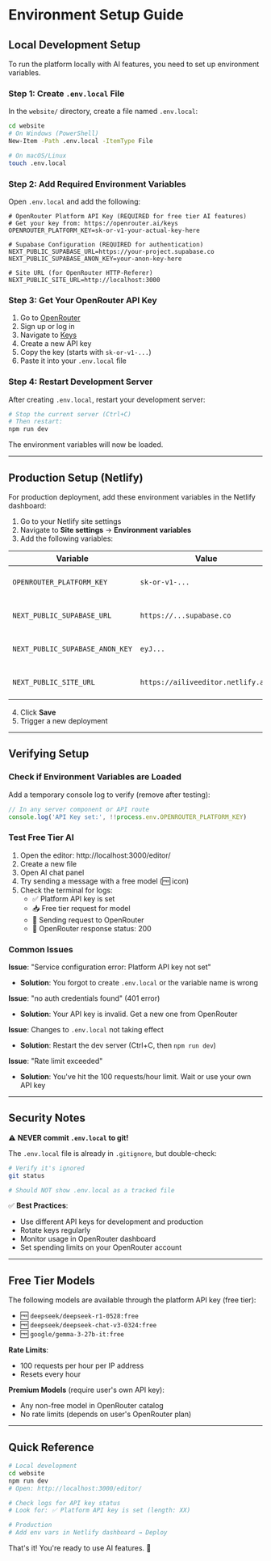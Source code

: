 # Environment Setup Guide

## Local Development Setup

To run the platform locally with AI features, you need to set up environment variables.

### Step 1: Create `.env.local` File

In the `website/` directory, create a file named `.env.local`:

```bash
cd website
# On Windows (PowerShell)
New-Item -Path .env.local -ItemType File

# On macOS/Linux
touch .env.local
```

### Step 2: Add Required Environment Variables

Open `.env.local` and add the following:

```env
# OpenRouter Platform API Key (REQUIRED for free tier AI features)
# Get your key from: https://openrouter.ai/keys
OPENROUTER_PLATFORM_KEY=sk-or-v1-your-actual-key-here

# Supabase Configuration (REQUIRED for authentication)
NEXT_PUBLIC_SUPABASE_URL=https://your-project.supabase.co
NEXT_PUBLIC_SUPABASE_ANON_KEY=your-anon-key-here

# Site URL (for OpenRouter HTTP-Referer)
NEXT_PUBLIC_SITE_URL=http://localhost:3000
```

### Step 3: Get Your OpenRouter API Key

1. Go to [OpenRouter](https://openrouter.ai)
2. Sign up or log in
3. Navigate to [Keys](https://openrouter.ai/keys)
4. Create a new API key
5. Copy the key (starts with `sk-or-v1-...`)
6. Paste it into your `.env.local` file

### Step 4: Restart Development Server

After creating `.env.local`, restart your development server:

```bash
# Stop the current server (Ctrl+C)
# Then restart:
npm run dev
```

The environment variables will now be loaded.

---

## Production Setup (Netlify)

For production deployment, add these environment variables in the Netlify dashboard:

1. Go to your Netlify site settings
2. Navigate to **Site settings** → **Environment variables**
3. Add the following variables:

| Variable | Value | Notes |
|----------|-------|-------|
| `OPENROUTER_PLATFORM_KEY` | `sk-or-v1-...` | Your OpenRouter API key |
| `NEXT_PUBLIC_SUPABASE_URL` | `https://...supabase.co` | Your Supabase project URL |
| `NEXT_PUBLIC_SUPABASE_ANON_KEY` | `eyJ...` | Your Supabase anon key |
| `NEXT_PUBLIC_SITE_URL` | `https://ailiveeditor.netlify.app` | Your production URL |

4. Click **Save**
5. Trigger a new deployment

---

## Verifying Setup

### Check if Environment Variables are Loaded

Add a temporary console log to verify (remove after testing):

```typescript
// In any server component or API route
console.log('API Key set:', !!process.env.OPENROUTER_PLATFORM_KEY)
```

### Test Free Tier AI

1. Open the editor: http://localhost:3000/editor/
2. Create a new file
3. Open AI chat panel
4. Try sending a message with a free model (🆓 icon)
5. Check the terminal for logs:
   - ✅ Platform API key is set
   - 📥 Free tier request for model
   - 🚀 Sending request to OpenRouter
   - 📡 OpenRouter response status: 200

### Common Issues

**Issue**: "Service configuration error: Platform API key not set"
- **Solution**: You forgot to create `.env.local` or the variable name is wrong

**Issue**: "no auth credentials found" (401 error)
- **Solution**: Your API key is invalid. Get a new one from OpenRouter

**Issue**: Changes to `.env.local` not taking effect
- **Solution**: Restart the dev server (Ctrl+C, then `npm run dev`)

**Issue**: "Rate limit exceeded"
- **Solution**: You've hit the 100 requests/hour limit. Wait or use your own API key

---

## Security Notes

⚠️ **NEVER commit `.env.local` to git!**

The `.env.local` file is already in `.gitignore`, but double-check:

```bash
# Verify it's ignored
git status

# Should NOT show .env.local as a tracked file
```

✅ **Best Practices**:
- Use different API keys for development and production
- Rotate keys regularly
- Monitor usage in OpenRouter dashboard
- Set spending limits on your OpenRouter account

---

## Free Tier Models

The following models are available through the platform API key (free tier):

- 🆓 `deepseek/deepseek-r1-0528:free`
- 🆓 `deepseek/deepseek-chat-v3-0324:free`
- 🆓 `google/gemma-3-27b-it:free`

**Rate Limits**:
- 100 requests per hour per IP address
- Resets every hour

**Premium Models** (require user's own API key):
- Any non-free model in OpenRouter catalog
- No rate limits (depends on user's OpenRouter plan)

---

## Quick Reference

```bash
# Local development
cd website
npm run dev
# Open: http://localhost:3000/editor/

# Check logs for API key status
# Look for: ✅ Platform API key is set (length: XX)

# Production
# Add env vars in Netlify dashboard → Deploy
```

That's it! You're ready to use AI features. 🎉

